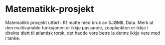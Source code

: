 # Matematikk-prosjekt
Matematikk prosjekt utført i R1 matte med bruk av SJØMIL Data.
Merk at den multivariable funksjonen er ikkje passande, zooplankton er ikkje i direkte diett til atlantisk torsk, det hadde vore betre la denne ikkje vere med i tanke.
